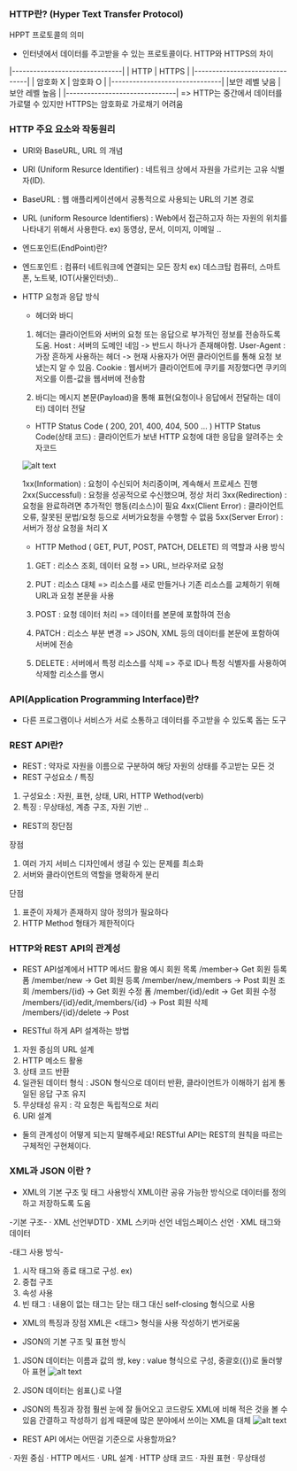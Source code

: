 ### HTTP란? (Hyper Text Transfer Protocol)

HPPT 프로토콜의 의미
- 인터넷에서 데이터를 주고받을 수 있는 프로토콜이다.
HTTP와 HTTPS의 차이

|-------------------------------|
|    HTTP      |      HTTPS     |
|-------------------------------|
| 암호화 X      | 암호화 O       | 
|-------------------------------|
|보안 레벨 낮음 | 보안 레벨 높음 |
|-------------------------------|
=> HTTP는 중간에서 데이터를 가로탤 수 있지만 HTTPS는 암호화로 가로채기 어려움  

### HTTP 주요 요소와 작동원리

- URI와 BaseURL, URL 의 개념

- URI (Uniform Resurce Identifier) : 네트워크 상에서 자원을 가르키는 고유 식별자(ID).
- BaseURL : 웹 애플리케이션에서 공통적으로 사용되는 URL의 기본 경로
- URL (uniform Resource Identifiers) : Web에서 접근하고자 하는 자원의 위치를 나타내기 위해서 사용한다. 
ex) 동영상, 문서, 이미지, 이메일 ..

- 엔드포인트(EndPoint)란?

- 엔드포인트 : 컴퓨터 네트워크에 연결되는 모든 장치
ex) 데스크탑 컴퓨터, 스마트폰, 노트북, IOT(사물인터넷)..
- HTTP 요청과 응답 방식
    - 헤더와 바디
    1) 헤더는 클라이언트와 서버의 요청 또는 응답으로 부가적인 정보를 전송하도록 도움.
    Host : 서버의 도메인 네임
    -> 반드시 하나가 존재해야함.
    User-Agent : 가장 흔하게 사용하는 헤더
    -> 현재 사용자가 어떤 클라이언트를 통해 요청 보냈는지 알 수 있음.
    Cookie : 웹서버가 클라이언트에 쿠키를 저장했다면 쿠키의 저오를 이름-값을 웹서버에 전송함

    2) 바디는 메시지 본문(Payload)을 통해 표현(요청이나 응답에서 전달하는 데이터) 데이터 전달 
    - HTTP Status Code ( 200, 201, 400, 404, 500 … )
    HTTP Status Code(상태 코드) : 클라이언트가 보낸 HTTP 요청에 대한 응답을 알려주는 숫자코드

    ![alt text](image.png)

    1xx(Information) : 요청이 수신되어 처리중이며, 계속해서 프로세스 진행
    2xx(Successful) : 요청을 성공적으로 수신했으며, 정상 처리
    3xx(Redirection) : 요청을 완료하려면 추가적인 행동(리소스)이 필요
    4xx(Client Error) : 클라이언트 오류, 잘못된 문법/요청 등으로 서버가요청을 수행할 수 없음
    5xx(Server Error) : 서버가 정상 요청을 처리 X

    - HTTP Method ( GET, PUT, POST, PATCH, DELETE) 의 역할과 사용 방식
    
    1) GET : 리소스 조회, 데이터 요청
    => URL, 브라우저로 요청

    2) PUT : 리소스 대체 
    =>  리소스를 새로 만들거나 기존 리소스를 교체하기 위해 URL과 요청 본문을 사용

    3) POST : 요청 데이터 처리
    =>  데이터를 본문에 포함하여 전송

    4) PATCH : 리소스 부분 변경
    => JSON, XML 등의 데이터를 본문에 포함하여 서버에 전송

    5) DELETE : 서버에서 특정 리소스를 삭제
    => 주로 ID나 특정 식별자를 사용하여 삭제할 리소스를 명시

### API(Application Programming Interface)란?
- 다른 프로그램이나 서비스가 서로 소통하고 데이터를 주고받을 수 있도록 돕는 도구

### REST API란?

- REST : 약자로 자원을 이름으로 구분하여 해당 자원의 상태를 주고받는 모든 것
- REST 구성요소 / 특징

1) 구성요소 : 자원, 표현, 상태, URI, HTTP Wethod(verb)
2) 특징 : 무상태성, 계층 구조,  자원 기반 ..

- REST의 장단점

장점 
1) 여러 가지 서비스 디자인에서 생길 수 있는 문제를 최소화
2) 서버와 클라이언트의 역할을 명확하게 분리

단점 
1) 표준이 자체가 존재하지 않아 정의가 필요하다
2) HTTP Method 형태가 제한적이다



### HTTP와 REST API의 관계성

- REST API설계에서 HTTP 메서드 활용 예시
회원 목록 /member-> Get
회원 등록 폼 /member/new -> Get
회원 등록 /member/new,/members -> Post
회원 조회 /members/{id} -> Get
회원 수정 폼 /member/{id}/edit -> Get
회원 수정 /members/{id}/edit,/members/{id} -> Post
회원 삭제 /members/{id}/delete -> Post

- RESTful 하게 API 설계하는 방법
1) 자원 중심의 URL 설계
2) HTTP 메소드 활용
3) 상태 코드 반환
4) 일관된 데이터 형식 : JSON 형식으로 데이터 반환, 클라이언트가 이해하기 쉽게 통일된 응답 구조 유지
5) 무상태성 유지 : 각 요청은 독립적으로 처리
6) URI 설계

- 둘의 관계성이 어떻게 되는지 말해주세요!
RESTful API는 REST의 원칙을 따르는 구체적인 구현체이다.

### XML과 JSON 이란 ?

- XML의 기본 구조 및 태그 사용방식
XML이란 공유 가능한 방식으로 데이터를 정의하고 저장하도록 도움

-기본 구조-
· XML 선언부DTD
· XML 스키마 선언 네임스페이스 선언
· XML 태그와 데이터

-태그 사용 방식-
1) 시작 태그와 종료 태그로 구성.
ex) <title>XML 기본 태그</title>
2) 중첩 구조
3) 속성 사용
4) 빈 태그 : 내용이 없는 태그는 닫는 태그 대신 self-closing 형식으로 사용

- XML의 특징과 장점
XML은 <태그> 형식을 사용
작성하기 번거로움

- JSON의 기본 구조 및 표현 방식
1) JSON 데이터는 이름과 값의 쌍, key : value 형식으로 구성, 중괄호({})로 둘러쌓아 표현
![alt text](image-1.png)

2) JSON 데이터는 쉼표(,)로 나열
- JSON의 특징과 장점
훨씬 눈에 잘 들어오고 코드량도 XML에 비해 적은 것을 볼 수 있음
간결하고 작성하기 쉽게 때문에 많은 분야에서 쓰이는 XML을 대체
![alt text](image-2.png)

- REST API 에서는 어떤걸 기준으로 사용할까요?

· 자원 중심
· HTTP 메서드
· URL 설계
· HTTP 상태 코드
· 자원 표현
· 무상태성